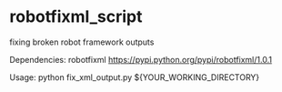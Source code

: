 # robotfixml_script
fixing broken robot framework outputs


Dependencies:
robotfixml
https://pypi.python.org/pypi/robotfixml/1.0.1

Usage:
python fix_xml_output.py ${YOUR_WORKING_DIRECTORY}
